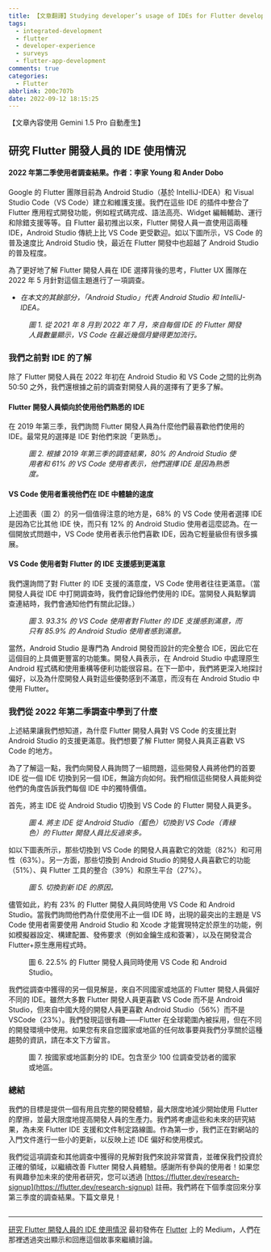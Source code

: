 ```yaml
---
title: 【文章翻譯】Studying developer’s usage of IDEs for Flutter development
tags:
  - integrated-development
  - flutter
  - developer-experience
  - surveys
  - flutter-app-development
comments: true
categories:
  - Flutter
abbrlink: 200c707b
date: 2022-09-12 18:15:25
---
```


【文章內容使用 Gemini 1.5 Pro 自動產生】

## 研究 Flutter 開發人員的 IDE 使用情況

#### **2022 年第二季使用者調查結果。作者：李家 Young 和 Ander Dobo**

Google 的 Flutter 團隊目前為 Android Studio（基於 IntelliJ-IDEA）和 Visual Studio Code（VS Code）建立和維護支援。我們在這些 IDE 的插件中整合了 Flutter 應用程式開發功能，例如程式碼完成、語法高亮、Widget 編輯輔助、運行和除錯支援等等。自 Flutter 最初推出以來，Flutter 開發人員一直使用這兩種 IDE，Android Studio 傳統上比 VS Code 更受歡迎。如以下圖所示，VS Code 的普及速度比 Android Studio 快，最近在 Flutter 開發中也超越了 Android Studio 的普及程度。

為了更好地了解 Flutter 開發人員在 IDE 選擇背後的思考，Flutter UX 團隊在 2022 年 5 月針對這個主題進行了一項調查。

* *在本文的其餘部分，「Android Studio」代表 Android Studio 和 IntelliJ-IDEA。*

<figure>
<img alt="" src="https://cdn-images-1.medium.com/max/1024/1*lHHYRiiookkYcA-Uhq9pgg.png" />
<figcaption><em>圖 1. 從 2021 年 8 月到 2022 年 7 月，來自每個 IDE 的 Flutter 開發人員數量顯示，VS Code 在最近幾個月變得更加流行。</em></figcaption>
</figure>

### 我們之前對 IDE 的了解

除了 Flutter 開發人員在 2022 年初在 Android Studio 和 VS Code 之間的比例為 50:50 之外，我們還根據之前的調查對開發人員的選擇有了更多了解。

#### Flutter 開發人員傾向於使用他們熟悉的 IDE

在 2019 年第三季，我們詢問 Flutter 開發人員為什麼他們最喜歡他們使用的 IDE。最常見的選擇是 IDE 對他們來說「更熟悉」。

<figure>
<img alt="" src="https://cdn-images-1.medium.com/max/1024/0*fSlfAxkzo4DXfFvW" />
<figcaption><em>圖 2. 根據 2019 年第三季的調查結果，80% 的 Android Studio 使用者和 61% 的 VS Code 使用者表示，他們選擇 IDE 是因為熟悉度。</em></figcaption>
</figure>

#### VS Code 使用者重視他們在 IDE 中體驗的速度

上述圖表（圖 2）的另一個值得注意的地方是，68% 的 VS Code 使用者選擇 IDE 是因為它比其他 IDE 快，而只有 12% 的 Android Studio 使用者這麼認為。在一個開放式問題中，VS Code 使用者表示他們喜歡 IDE，因為它輕量級但有很多擴展。

#### VS Code 使用者對 Flutter 的 IDE 支援感到更滿意

我們還詢問了對 Flutter 的 IDE 支援的滿意度，VS Code 使用者往往更滿意。（當開發人員從 IDE 中打開調查時，我們會記錄他們使用的 IDE。當開發人員點擊調查連結時，我們會通知他們有關此記錄。）

<figure>
<img alt="" src="https://cdn-images-1.medium.com/max/1024/0*cmGZIWZvGJlGLslQ" />
<figcaption><em>圖 3. 93.3% 的 VS Code 使用者對 Flutter 的 IDE 支援感到滿意，而只有 85.9% 的 Android Studio 使用者感到滿意。</em></figcaption>
</figure>

當然，Android Studio 是專門為 Android 開發而設計的完全整合 IDE，因此它在這個目的上具備更豐富的功能集。開發人員表示，在 Android Studio 中處理原生 Android 程式碼和使用重構等便利功能很容易。在下一節中，我們將更深入地探討偏好，以及為什麼開發人員對這些優勢感到不滿意，而沒有在 Android Studio 中使用 Flutter。

### 我們從 2022 年第二季調查中學到了什麼

上述結果讓我們想知道，為什麼 Flutter 開發人員對 VS Code 的支援比對 Android Studio 的支援更滿意。我們想要了解 Flutter 開發人員真正喜歡 VS Code 的地方。

為了了解這一點，我們向開發人員詢問了一組問題，這些開發人員將他們的首要 IDE 從一個 IDE 切換到另一個 IDE，無論方向如何。我們相信這些開發人員能夠從他們的角度告訴我們每個 IDE 中的獨特價值。

首先，將主 IDE 從 Android Studio 切換到 VS Code 的 Flutter 開發人員更多。

<figure>
<img alt="" src="https://cdn-images-1.medium.com/max/848/0*YwvNR6rKmm9AZd8-" />
<figcaption><em>圖 4. 將主 IDE 從 Android Studio（藍色）切換到 VS Code（青綠色）的 Flutter 開發人員比反過來多。</em></figcaption>
</figure>

如以下圖表所示，那些切換到 VS Code 的開發人員喜歡它的效能（82%）和可用性（63%）。另一方面，那些切換到 Android Studio 的開發人員喜歡它的功能（51%）、與 Flutter 工具的整合（39%）和原生平台（27%）。

<figure>
<img alt="" src="https://cdn-images-1.medium.com/max/1002/0*lsCeAx1gT5qxWONz" />
<figcaption><em>圖 5. 切換到新 IDE 的原因。</em></figcaption>
</figure>

儘管如此，約有 23% 的 Flutter 開發人員同時使用 VS Code 和 Android Studio。當我們詢問他們為什麼使用不止一個 IDE 時，出現的最突出的主題是 VS Code 使用者需要使用 Android Studio 和 Xcode 才能實現特定於原生的功能，例如模擬器設定、構建配置、發佈要求（例如金鑰生成和簽署），以及在開發混合 Flutter+原生應用程式時。

<figure>
<img alt="" src="https://cdn-images-1.medium.com/max/1024/0*_waE6swxNd-8j2r-" />
<figcaption>圖 6. 22.5% 的 Flutter 開發人員同時使用 VS Code 和 Android Studio。</figcaption>
</figure>

我們從調查中獲得的另一個見解是，來自不同國家或地區的 Flutter 開發人員偏好不同的 IDE。雖然大多數 Flutter 開發人員更喜歡 VS Code 而不是 Android Studio，但來自中國大陸的開發人員更喜歡 Android Studio（56%）而不是 VSCode（23%）。我們發現這很有趣——Flutter 在全球範圍內被採用，但在不同的開發環境中使用。如果您有來自您國家或地區的任何故事要與我們分享關於這種趨勢的資訊，請在本文下方留言。

<figure>
<img alt="" src="https://cdn-images-1.medium.com/max/1024/0*ejP8ZefmPBh8PF1o" />
<figcaption>圖 7. 按國家或地區劃分的 IDE。包含至少 100 位調查受訪者的國家或地區。 
</figcaption>
</figure>

### 總結

我們的目標是提供一個有用且完整的開發體驗，最大限度地減少開始使用 Flutter 的摩擦，並最大限度地提高開發人員的生產力。我們將考慮這些和未來的研究結果，為未來 Flutter IDE 支援和文件制定路線圖。作為第一步，我們正在對網站的入門文件進行一些小的更新，以反映上述 IDE 偏好和使用模式。

我們從這項調查和其他調查中獲得的見解對我們來說非常寶貴，並確保我們投資於正確的領域，以繼續改善 Flutter 開發人員體驗。感謝所有參與的使用者！如果您有興趣參加未來的使用者研究，您可以透過 [https://flutter.dev/research-signup](https://flutter.dev/research-signup) 註冊。我們將在下個季度回來分享第三季度的調查結果。下篇文章見！

<img src="https://medium.com/_/stat?event=post.clientViewed&referrerSource=full_rss&postId=4c0a648a48" width="1" height="1" alt=""><hr><p><a href="https://medium.com/flutter/studying-developers-usage-of-ides-for-flutter-development-4c0a648a48">研究 Flutter 開發人員的 IDE 使用情況</a> 最初發佈在 <a href="https://medium.com/flutter">Flutter</a> 上的 Medium，人們在那裡透過突出顯示和回應這個故事來繼續討論。</p> 
